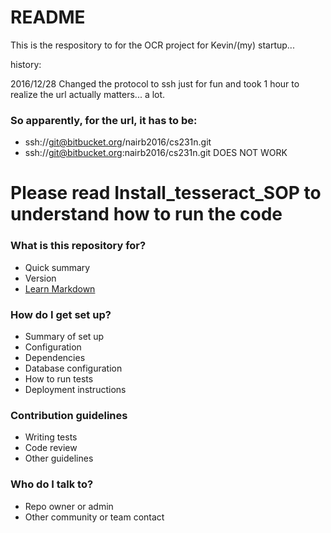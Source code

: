 # README #

This is the respository to for the OCR project for Kevin/(my) startup... 

history: 

2016/12/28 Changed the protocol to ssh just for fun and took 1 hour to realize the url actually matters... a lot. 
### So apparently, for the url, it has to be:
* ssh://git@bitbucket.org/nairb2016/cs231n.git
* ssh://git@bitbucket.org:nairb2016/cs231n.git DOES NOT WORK


# Please read Install_tesseract_SOP to understand how to run the code

### What is this repository for? ###

* Quick summary
* Version
* [Learn Markdown](https://bitbucket.org/tutorials/markdowndemo)

### How do I get set up? ###

* Summary of set up
* Configuration
* Dependencies
* Database configuration
* How to run tests
* Deployment instructions

### Contribution guidelines ###

* Writing tests
* Code review
* Other guidelines

### Who do I talk to? ###

* Repo owner or admin
* Other community or team contact
